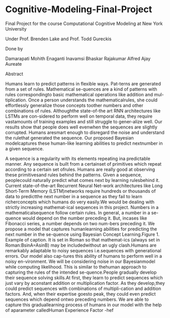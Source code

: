 # Cognitive-Modeling-Final-Project
Final Project for the course Computational Cognitive Modeling at New York University 

Under Prof. Brenden Lake and Prof. Todd Gureckis

Done by 

Damarapati Mohith
Enaganti Inavamsi Bhaskar
Rajakumar Alfred Ajay Aureate

Abstract


Humans learn to predict patterns in flexible ways.  Pat-terns are generated from a set of rules.  Mathematical se-quences  are  a  kind  of  patterns  with  rules  correspondingto  basic  mathematical  operations  like  addition  and  mul-tiplication.   Once a person understands the mathematicalrules,  she  could  effortlessly  generalize  those  concepts  toother numbers and other combinations of rules.  Althoughthe state-of-the art RNN architectures like LSTMs are con-sidered to perform well on temporal data, they require vastamounts  of  training  examples  and  still  struggle  to  gener-alize  well.   Our  results  show  that  people  does  well  evenwhen  the  sequences  are  slightly  corrupted.   Humans  aresmart enough to disregard the noise and understand the rulethat generated the sequence. Our proposed Bayesian modelcaptures these human-like learning abilities to predict nextnumber in a given sequence.

A sequence is a regularity with its elements repeating ina predictable manner.  Any sequence is built from a certainset of primitives which repeat according to a certain set ofrules. Humans are really good at observing these primitivesand  rules  behind  the  patterns.   Given  a  sequence,  peoplecould naturally predict what comes next by learning rulesbehind  it.   Current  state-of-the-art  Recurrent  Neural  Net-work architectures like Long Short-Term Memory (LSTM)networks require hundreds or thousands of data to predictthe next number in a sequence as they fail to learn richerconcepts which humans do very easily.We would be dealing with strictly increasing mathemat-ical sequences in this project.  Numbers in a mathematicalsequence follow certain rules. In general, a number in a se-quence would depend on the number preceding it.  But, incases like Fibonacci series, a number depends on two num-bers preceding it. We propose a model that captures humanlearning abilities for predicting the next number in the se-quence using Bayesian Concept Learning.Figure 1. Example of caption. It is set in Roman so that mathemat-ics (always set in Roman:BsinA=AsinB) may be includedwithout an ugly clash.Humans are remarkably adaptable to noisy sequences i.e.sequences  with  generational  errors.   Our  model  also  cap-tures this ability of humans to perform well in a noisy en-vironment.  We will be considering noise in our Bayesianmodel while computing likelihood.   This is similar to thehuman approach to capturing the rules of the intended se-quence.People gradually develop their sequence solving skills.At first, they learn to predict sequences which just vary by aconstant addition or multiplication factor. As they develop,they could predict sequences with combinations of multipli-cation and addition factors. And, when their expertise goesto peak, they could even predict sequences which depend ontwo preceding numbers. We are able to capture this graduallearning process of humans in our model with the help of aparameter calledHuman Experience Factor -hef
